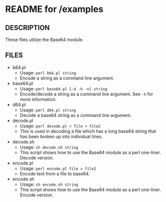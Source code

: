 # README for /examples

## DESCRIPTION

These files utilize the Base64 module.

## FILES

* b64.pl
  - Usage: ````perl b64.pl string````
  - Encode a string as a command line argument.
* base64.pl
  - Usage: ````perl base64.pl [-d -h -n] string````
  - Encode/decode a string as a command line argument. See ````-h```` for more information.
* d64.pl
  - Usage: ````perl d64.pl string````
  - Decode a base64 string as a command line argument.
* decode.pl
  - Usage: ````perl decode.pl < file > file2````
  - This is used in decoding a file which has a long base64 string that has been broken up into individual lines.
* decode.sh
  - Usage: ````sh decode.sh string````
  - This script shows how to use the Base64 module as a perl one-liner. Decode version.
* encode.pl
  - Usage: ````perl encode.pl file > file2````
  - Encode text from a file to base64.
* encode.sh
  - Usage: ````sh encode.sh string````
  - This script shows how to use the Base64 module as a perl one-liner. Encode version.

